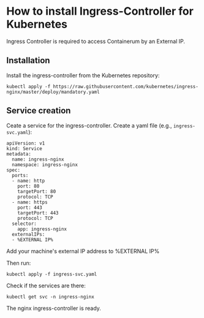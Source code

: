 # How to install Ingress-Controller for Kubernetes

Ingress Controller is required to access Containerum by an External IP. 

## Installation
Install the ingress-controller from the Kubernetes repository:
```
kubectl apply -f https://raw.githubusercontent.com/kubernetes/ingress-nginx/master/deploy/mandatory.yaml
```

## Service creation
Ceate a service for the ingress-controller. Create a yaml file (e.g., `ingress-svc.yaml`):

```
apiVersion: v1
kind: Service
metadata:
  name: ingress-nginx
  namespace: ingress-nginx
spec:
  ports:
  - name: http
    port: 80
    targetPort: 80
    protocol: TCP
  - name: https
    port: 443
    targetPort: 443
    protocol: TCP
  selector:
    app: ingress-nginx
  externalIPs:
  - %EXTERNAL IP%
  ```
Add your machine's external IP address to %EXTERNAL IP%

Then run:
```
kubectl apply -f ingress-svc.yaml
```

Check if the services are there:
```
kubectl get svc -n ingress-nginx
```

The nginx ingress-controller is ready.

